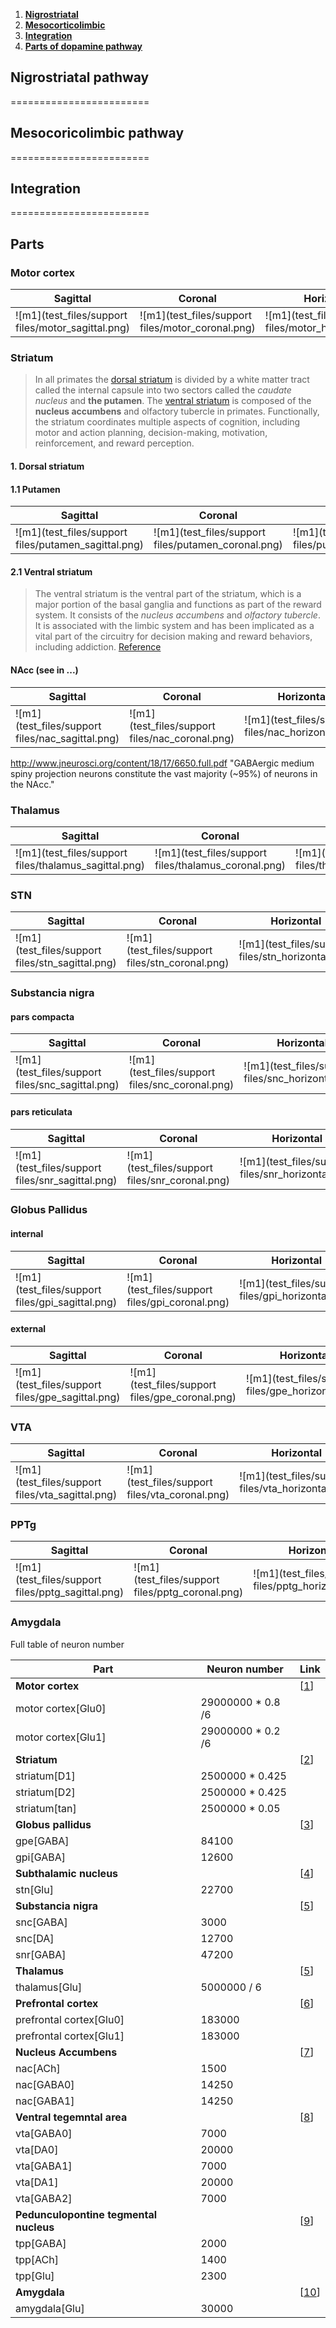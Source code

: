 1. **[Nigrostriatal](#nigrostriatal)**
2. **[Mesocorticolimbic](#mesocorticolimbic)**
3. **[Integration](#integration)**
4. **[Parts of dopamine pathway](#parts)**


## Nigrostriatal pathway



========================


## Mesocoricolimbic pathway



========================


## Integration



========================

## Parts 

### Motor cortex 
Sagittal | Coronal    | Horizontal
---------|------------|---------
![m1](test_files/support files/motor_sagittal.png) | ![m1](test_files/support files/motor_coronal.png) | ![m1](test_files/support files/motor_horizontal.png)


### Striatum
> In all primates the [dorsal striatum](#dorsal-striatum) is divided by a white matter tract called the internal capsule into two sectors called the *caudate nucleus* and **the putamen**. The [ventral striatum](#ventral-striatum) is composed of the **nucleus accumbens** and olfactory tubercle in primates. Functionally, the striatum coordinates multiple aspects of cognition, including motor and action planning, decision-making, motivation, reinforcement, and reward perception.   

#### 1. Dorsal striatum
#### 1.1 Putamen

Sagittal | Coronal    | Horizontal
---------|------------|---------
![m1](test_files/support files/putamen_sagittal.png) | ![m1](test_files/support files/putamen_coronal.png) | ![m1](test_files/support files/putamen_horizontal.png)


#### 2.1 Ventral striatum

> The ventral striatum is the ventral part of the striatum, which is a major portion of the basal ganglia and functions as part of the reward system. It consists of the *nucleus accumbens* and *olfactory tubercle*. It is associated 	with the limbic system and has been implicated as a vital part of the circuitry for decision making and reward behaviors, including addiction. [Reference](https://en.wikipedia.org/wiki/Ventral_striatum)

#### NAcc (see in ...)

Sagittal | Coronal    | Horizontal
---------|------------|---------
![m1](test_files/support files/nac_sagittal.png) | ![m1](test_files/support files/nac_coronal.png) | ![m1](test_files/support files/nac_horizontal.png)

http://www.jneurosci.org/content/18/17/6650.full.pdf
"GABAergic medium spiny projection neurons constitute the vast majority (~95%) of neurons in the NAcc."


### Thalamus 

Sagittal | Coronal    | Horizontal
---------|------------|---------
![m1](test_files/support files/thalamus_sagittal.png) | ![m1](test_files/support files/thalamus_coronal.png) | ![m1](test_files/support files/thalamus_horizontal.png)



### STN

Sagittal | Coronal    | Horizontal
---------|------------|---------
![m1](test_files/support files/stn_sagittal.png) | ![m1](test_files/support files/stn_coronal.png) | ![m1](test_files/support files/stn_horizontal.png)



### Substancia nigra

#### pars compacta

Sagittal | Coronal    | Horizontal
---------|------------|---------
![m1](test_files/support files/snc_sagittal.png) | ![m1](test_files/support files/snc_coronal.png) | ![m1](test_files/support files/snc_horizontal.png)

#### pars reticulata

Sagittal | Coronal    | Horizontal
---------|------------|---------
![m1](test_files/support files/snr_sagittal.png) | ![m1](test_files/support files/snr_coronal.png) | ![m1](test_files/support files/snr_horizontal.png)



### Globus  Pallidus

#### internal

Sagittal | Coronal    | Horizontal
---------|------------|---------
![m1](test_files/support files/gpi_sagittal.png) | ![m1](test_files/support files/gpi_coronal.png) | ![m1](test_files/support files/gpi_horizontal.png)

#### external

Sagittal | Coronal    | Horizontal
---------|------------|---------
![m1](test_files/support files/gpe_sagittal.png) | ![m1](test_files/support files/gpe_coronal.png) | ![m1](test_files/support files/gpe_horizontal.png)


### VTA

Sagittal | Coronal    | Horizontal
---------|------------|---------
![m1](test_files/support files/vta_sagittal.png) | ![m1](test_files/support files/vta_coronal.png) | ![m1](test_files/support files/vta_horizontal.png)


### PPTg

Sagittal | Coronal    | Horizontal
---------|------------|---------
![m1](test_files/support files/pptg_sagittal.png) | ![m1](test_files/support files/pptg_coronal.png) | ![m1](test_files/support files/pptg_horizontal.png)


### Amygdala



Full table of neuron number

Part									|Neuron number   	| Link
----------------------------------------|-------------------|-----
**Motor cortex**						|					| [[1](#motor-cortex)]
motor cortex[Glu0]						|29000000 * 0.8 /6	| 
motor cortex[Glu1]						|29000000 * 0.2 /6	| 
**Striatum**							|					| [[2](#striatum)]
striatum[D1]							|2500000 * 0.425	| 
striatum[D2]							|2500000 * 0.425	| 
striatum[tan]							|2500000 * 0.05		| 
**Globus pallidus**						|					| [[3](#globus-pallidus)]
gpe[GABA]								|84100				| 
gpi[GABA]								|12600				|
**Subthalamic nucleus**					|					| [[4](#subthalamic-nucleus)]
stn[Glu]								|22700				
**Substancia nigra**					|					| [[5](#substancia-nigra)]
snc[GABA]								|3000
snc[DA]									|12700
snr[GABA]								|47200
**Thalamus**							|					| [[5](#thalamus)]
thalamus[Glu]							|5000000 / 6
**Prefrontal cortex**					|					| [[6](#prefrontal-cortex)]
prefrontal cortex[Glu0]					|183000
prefrontal cortex[Glu1]					|183000
**Nucleus Accumbens**					|					| [[7](#nucleus-accumbens)]
nac[ACh]								|1500
nac[GABA0]								|14250
nac[GABA1]								|14250
**Ventral tegemntal area**				|					|[[8](#vta)]
vta[GABA0]								|7000
vta[DA0]								|20000
vta[GABA1]								|7000
vta[DA1]								|20000
vta[GABA2]								|7000
**Pedunculopontine tegmental nucleus**	|					|[[9](#pptg)]
tpp[GABA]								|2000
tpp[ACh]								|1400
tpp[Glu]								|2300
**Amygdala**							|					|[[10](#amygdala)]
amygdala[Glu]							|30000